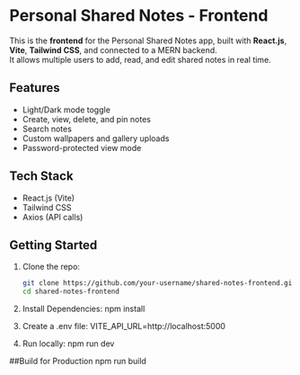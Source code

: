 # Personal Shared Notes - Frontend

This is the **frontend** for the Personal Shared Notes app, built with **React.js**, **Vite**, **Tailwind CSS**, and connected to a MERN backend.  
It allows multiple users to add, read, and edit shared notes in real time.

## Features
- Light/Dark mode toggle
- Create, view, delete, and pin notes
- Search notes
- Custom wallpapers and gallery uploads
- Password-protected view mode

## Tech Stack
- React.js (Vite)
- Tailwind CSS
- Axios (API calls)

## Getting Started
1. Clone the repo:
   ```bash
   git clone https://github.com/your-username/shared-notes-frontend.git
   cd shared-notes-frontend
   
2. Install Dependencies:
   npm install
   
3. Create a .env file:
   VITE_API_URL=http://localhost:5000

4. Run locally:
   npm run dev

##Build for Production
  npm run build

